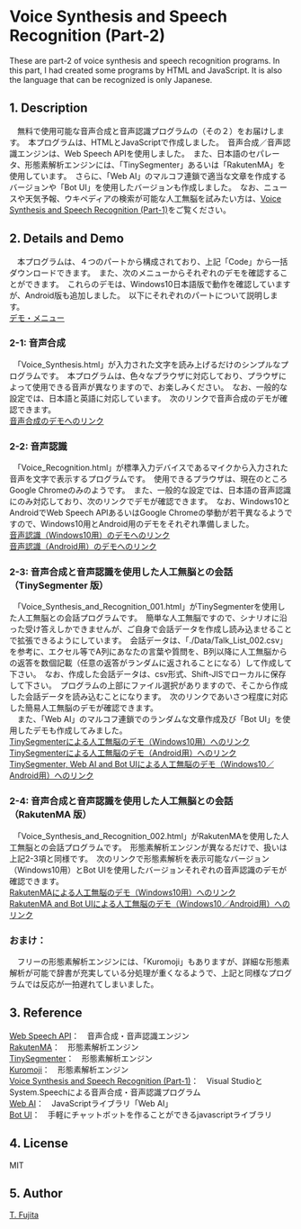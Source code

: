 # Voice Synthesis and Speech Recognition (Part-2)
These are part-2 of voice synthesis and speech recognition programs. In this part, I had created some programs by HTML and JavaScript. It is also the language that can be recognized is only Japanese.

## 1. Description
　無料で使用可能な音声合成と音声認識プログラムの（その２）をお届けします。　本プログラムは、HTMLとJavaScriptで作成しました。　音声合成／音声認識エンジンは、Web Speech APIを使用しました。　また、日本語のセパレータ、形態素解析エンジンには、「TinySegmenter」あるいは「RakutenMA」を使用しています。　さらに、「Web AI」のマルコフ連鎖で適当な文章を作成するバージョンや「Bot UI」を使用したバージョンも作成しました。　なお、ニュースや天気予報、ウキペディアの検索が可能な人工無脳を試みたい方は、[Voice Synthesis and Speech Recognition (Part-1)](https://github.com/To-Fujita/Voice-Synthesis-and-Speech-Recognition_-Part_1-)をご覧ください。  

## 2. Details and Demo
　本プログラムは、４つのパートから構成されており、上記「Code」から一括ダウンロードできます。　また、次のメニューからそれぞれのデモを確認することができます。　これらのデモは、Windows10日本語版で動作を確認していますが、Android版も追加しました。　以下にそれぞれのパートについて説明します。  
 [デモ・メニュー](https://to-fujita.github.io/Voice-Synthesis-and-Speech-Recognition_-Part_2-/index.html)  

### 2-1: 音声合成
　「Voice_Synthesis.html」が入力された文字を読み上げるだけのシンプルなプログラムです。　本プログラムは、色々なプラウザに対応しており、プラウザによって使用できる音声が異なりますので、お楽しみください。　なお、一般的な設定では、日本語と英語に対応しています。　次のリンクで音声合成のデモが確認できます。  
[音声合成のデモへのリンク](https://to-fujita.github.io/Voice-Synthesis-and-Speech-Recognition_-Part_2-/Voice_Synthesis.html)  

### 2-2: 音声認識
　「Voice_Recognition.html」が標準入力デバイスであるマイクから入力された音声を文字で表示するプログラムです。　使用できるプラウザは、現在のところGoogle Chromeのみのようです。　また、一般的な設定では、日本語の音声認識にのみ対応しており、次のリンクでデモが確認できます。　なお、Windows10とAndroidでWeb Speech APIあるいはGoogle Chromeの挙動が若干異なるようですので、Windows10用とAndroid用のデモをそれぞれ準備しました。  
[音声認識（Windows10用）のデモへのリンク](https://to-fujita.github.io/Voice-Synthesis-and-Speech-Recognition_-Part_2-/Voice_Recognition.html)  
[音声認識（Android用）のデモへのリンク](https://to-fujita.github.io/Voice-Synthesis-and-Speech-Recognition_-Part_2-/Voice_Recognition_Android.html)  

### 2-3: 音声合成と音声認識を使用した人工無脳との会話（TinySegmenter 版）
　「Voice_Synthesis_and_Recognition_001.html」がTinySegmenterを使用した人工無脳との会話プログラムです。　簡単な人工無脳ですので、シナリオに沿った受け答えしかできませんが、ご自身で会話データを作成し読み込ませることで拡張できるようにしています。　会話データは、「./Data/Talk_List_002.csv」を参考に、エクセル等でA列にあなたの言葉や質問を、B列以降に人工無脳からの返答を数個記載（任意の返答がランダムに返されることになる）して作成して下さい。　なお、作成した会話データは、csv形式、Shift-JISでローカルに保存して下さい。　プログラムの上部にファイル選択がありますので、そこから作成した会話データを読み込むことになります。　次のリンクであいさつ程度に対応した簡易人工無脳のデモが確認できます。  
　また、「Web AI」のマルコフ連鎖でのランダムな文章作成及び「Bot UI」を使用したデモも作成してみました。  
[TinySegmenterによる人工無脳のデモ（Windows10用）へのリンク](https://to-fujita.github.io/Voice-Synthesis-and-Speech-Recognition_-Part_2-/Voice_Synthesis_and_Recognition_001.html)  
[TinySegmenterによる人工無脳のデモ（Android用）へのリンク](https://to-fujita.github.io/Voice-Synthesis-and-Speech-Recognition_-Part_2-/Voice_Synthesis_and_Recognition_001_Android.html)  
[TinySegmenter, Web AI and Bot UIによる人工無脳のデモ（Windows10／Android用）へのリンク](https://to-fujita.github.io/Voice-Synthesis-and-Speech-Recognition_-Part_2-/TinySegmenter_Markov_001.html)  

### 2-4: 音声合成と音声認識を使用した人工無脳との会話（RakutenMA 版）
　「Voice_Synthesis_and_Recognition_002.html」がRakutenMAを使用した人工無脳との会話プログラムです。　形態素解析エンジンが異なるだけで、扱いは上記2-3項と同様です。　次のリンクで形態素解析を表示可能なバージョン（Windows10用）とBot UIを使用したバージョンそれぞれの音声認識のデモが確認できます。  
[RakutenMAによる人工無脳のデモ（Windows10用）へのリンク](https://to-fujita.github.io/Voice-Synthesis-and-Speech-Recognition_-Part_2-/Voice_Synthesis_and_Recognition_002.html)  
[RakutenMA and Bot UIによる人工無脳のデモ（Windows10／Android用）へのリンク](https://to-fujita.github.io/Voice-Synthesis-and-Speech-Recognition_-Part_2-/Voice_Synthesis_and_Recognition_002_Android.html)  

### おまけ：
　フリーの形態素解析エンジンには、「Kuromoji」もありますが、詳細な形態素解析が可能で辞書が充実している分処理が重くなるようで、上記と同様なプログラムでは反応が一拍遅れてしまいました。  

## 3. Reference
[Web Speech API](https://developer.mozilla.org/ja/docs/Web/API/Web_Speech_API)：　音声合成・音声認識エンジン  
[RakutenMA](https://github.com/rakuten-nlp/rakutenma/blob/master/README-ja.md)：　形態素解析エンジン  
[TinySegmenter](http://chasen.org/~taku/software/TinySegmenter/)：　形態素解析エンジン  
[Kuromoji](https://www.atilika.com/ja/kuromoji/)：　形態素解析エンジン  
[Voice Synthesis and Speech Recognition (Part-1)](https://github.com/To-Fujita/Voice-Synthesis-and-Speech-Recognition_-Part_1-)：　Visual StudioとSystem.Speechによる音声合成・音声認識プログラム  
[Web AI](https://crocro.com/write/web_ai/wiki.cgi)：　JavaScriptライブラリ「Web AI」  
[Bot UI](https://github.com/botui/botui)：　手軽にチャットボットを作ることができるjavascriptライブラリ  

## 4. License
MIT  

## 5. Author
[T. Fujita](https://github.com/To-Fujita)  
